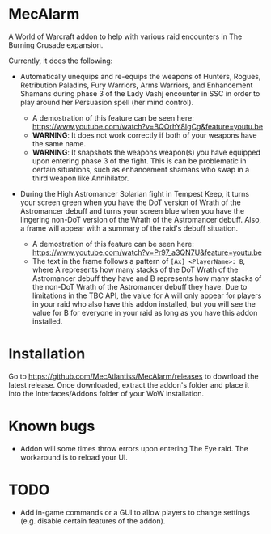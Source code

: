 # MecAlarm
A World of Warcraft addon to help with various raid encounters in The Burning Crusade expansion.

Currently, it does the following:

- Automatically unequips and re-equips the weapons of Hunters, Rogues, Retribution Paladins, Fury Warriors, Arms Warriors, and Enhancement Shamans during phase 3 of the Lady Vashj encounter in SSC in order to play around her Persuasion spell (her mind control).

    - A demostration of this feature can be seen here: https://www.youtube.com/watch?v=BQOrhY8IgCg&feature=youtu.be
    - **WARNING**: It does not work correctly if both of your weapons have the same name.
    - **WARNING**: It snapshots the weapons weapon(s) you have equipped upon entering phase 3 of the fight. This is can be problematic in certain situations, such as enhancement shamans who swap in a third weapon like Annihilator.

- During the High Astromancer Solarian fight in Tempest Keep, it turns your screen green when you have the DoT version of Wrath of the Astromancer debuff and turns your screen blue when you have the lingering non-DoT version of the Wrath of the Astromancer debuff. Also, a frame will appear with a summary of the raid's debuff situation.

    - A demostration of this feature can be seen here: https://www.youtube.com/watch?v=Pr97_a3QN7U&feature=youtu.be
    - The text in the frame follows a pattern of `[Ax] <PlayerName>: B`, where A represents how many stacks of the DoT Wrath of the Astromancer debuff they have and B represents how many stacks of the non-DoT Wrath of the Astromancer debuff they have. Due to limitations in the TBC API, the value for A will only appear for players in your raid who also have this addon installed, but you will see the value for B for everyone in your raid as long as you have this addon installed.

# Installation

Go to https://github.com/MecAtlantiss/MecAlarm/releases to download the latest release. Once downloaded, extract the addon's folder and place it into the Interfaces/Addons folder of your WoW installation.

# Known bugs

* Addon will some times throw errors upon entering The Eye raid. The workaround is to reload your UI.

# TODO

* Add in-game commands or a GUI to allow players to change settings (e.g. disable certain features of the addon).
